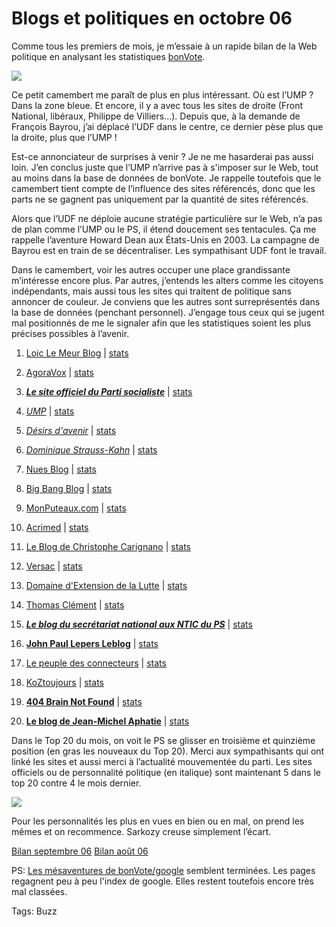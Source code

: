 # Blogs et politiques en octobre 06

Comme tous les premiers de mois, je m’essaie à un rapide bilan de la Web politique en analysant les statistiques [bonVote](http://www.bonVote.com).

![](http://tcrouzet.comhttps://tcrouzet.com/images_tc/200611pie.png) 

Ce petit camembert me paraît de plus en plus intéressant. Où est l’UMP ? Dans la zone bleue. Et encore, il y a avec tous les sites de droite (Front National, libéraux, Philippe de Villiers…). Depuis que, à la demande de François Bayrou, j’ai déplacé l’UDF dans le centre, ce dernier pèse plus que la droite, plus que l’UMP !

Est-ce annonciateur de surprises à venir ? Je ne me hasarderai pas aussi loin. J’en conclus juste que l’UMP n’arrive pas à s'imposer sur le Web, tout au moins dans la base de données de bonVote. Je rappelle toutefois que le camembert tient compte de l’influence des sites référencés, donc que les parts ne se gagnent pas uniquement par la quantité de sites référencés.

Alors que l’UDF ne déploie aucune stratégie particulière sur le Web, n’a pas de plan comme l’UMP ou le PS, il étend doucement ses tentacules. Ça me rappelle l’aventure Howard Dean aux États-Unis en 2003. La campagne de Bayrou est en train de se décentraliser. Les sympathisant UDF font le travail.

Dans le camembert, voir les autres occuper une place grandissante m’intéresse encore plus. Par autres, j’entends les alters comme les citoyens indépendants, mais aussi tous les sites qui traitent de politique sans annoncer de couleur. Je conviens que les autres sont surreprésentés dans la base de données (penchant personnel). J’engage tous ceux qui se jugent mal positionnés de me le signaler afin que les statistiques soient les plus précises possibles à l’avenir.

1. [Loic Le Meur Blog](http://www.loiclemeur.com/france) | [stats](/stats.php?s=44177)

2. [AgoraVox](http://www.agoravox.fr) | [stats](/stats.php?s=-52684)

3. [***Le site officiel du Parti socialiste***](http://www.parti-socialiste.fr) | [stats](/stats.php?s=73400)

4. [*UMP*](http://www.u-m-p.org) | [stats](/stats.php?s=108640)

5. [*Désirs d'avenir*](http://www.desirsdavenir.org) | [stats](/stats.php?s=149152)

6. [*Dominique Strauss-Kahn*](http://www.blogdsk.net) | [stats](/stats.php?s=77433)

7. [Nues Blog](http://www.nuesblog.com) | [stats](/stats.php?s=150944)

8. [Big Bang Blog](http://www.bigbangblog.net) | [stats](/stats.php?s=152961)

9. [MonPuteaux.com](http://www.monputeaux.com) | [stats](/stats.php?s=54456)

10. [Acrimed](http://www.acrimed.org) | [stats](/stats.php?s=51155)

11. [Le Blog de Christophe Carignano](http://carignano.blog.20minutes.fr) | [stats](/stats.php?s=468377)

12. [Versac](http://vanb.typepad.com/versac) | [stats](/stats.php?s=80800)

13. [Domaine d'Extension de la Lutte](http://birenbaum.blog.20minutes.fr) | [stats](/stats.php?s=77626)

14. [Thomas Clément](http://clement.blogs.com) | [stats](/stats.php?s=534546)

15. [***Le blog du secrétariat national aux NTIC du PS***](http://sntic.parti-socialiste.fr) | [stats](/stats.php?s=542300)

16. [**John Paul Lepers Leblog**](http://johnpaullepers.blogs.com) | [stats](/stats.php?s=109116)

17. [Le peuple des connecteurs]() | [stats](/stats.php?s=47671)

18. [KoZtoujours](http://koztoujours.free.fr) | [stats](/stats.php?s=108808)

19. [**404 Brain Not Found**](http://www.404brain.net) | [stats](/stats.php?s=44179)

20. [**Le blog de Jean-Michel Aphatie**](http://blog.rtl.fr/rtl-aphatie) | [stats](/stats.php?s=63416)

Dans le Top 20 du mois, on voit le PS se glisser en troisième et quinzième position (en gras les nouveaux du Top 20). Merci aux sympathisants qui ont linké les sites et aussi merci à l’actualité mouvementée du parti. Les sites officiels ou de personnalité politique (en italique) sont maintenant 5 dans le top 20 contre 4 le mois dernier.

![](http://tcrouzet.comhttps://tcrouzet.com/images_tc/200611top.gif) 

Pour les personnalités les plus en vues en bien ou en mal, on prend les mêmes et on recommence. Sarkozy creuse simplement l’écart.

[Bilan septembre 06](/2006/10/01/blogs-et-politiques-en-septembre-06/)
[Bilan août 06](/2006/09/04/blogs-et-politique-en-aout-06/)

PS: [Les mésaventures de bonVote/google](/2006/10/09/bonvote-otage-de-google-bis/) semblent terminées. Les pages regagnent peu à peu l'index de google. Elles restent toutefois encore très mal classées.

Tags: Buzz